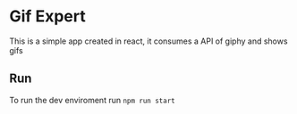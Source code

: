 # Gif Expert

This is a simple app created in react, it consumes a API of giphy and shows gifs

## Run

To run the dev enviroment run
`npm run start`
